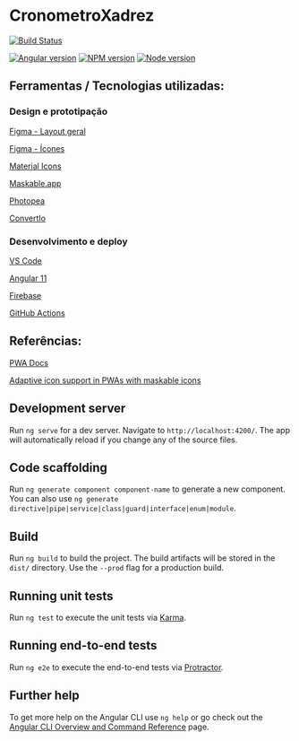 # CronometroXadrez

[![Build Status](https://github.com/Lariel/chess-timer/actions/workflows/firebase-hosting-pull-request.yml/badge.svg)](https://cronometro-xadrez.web.app/)

[![Angular version](https://img.shields.io/badge/Angular-v11.2.11-DD0031?style=flat&logo=angular&logoColor=DD0031)](https://angular.io/)
[![NPM version](https://img.shields.io/badge/npm-v6.14.12-blue.svg?style=flat)](http://nodejs.org/download/)
[![Node version](https://img.shields.io/badge/node-v14.16.1-lithgreen.svg?style=flat)](http://nodejs.org/download/) 


## Ferramentas / Tecnologias utilizadas:

### Design e prototipação
[Figma - Layout geral](https://www.figma.com/file/pSkliX2EMjF0XxUwQl6D0Y/Cron%C3%B4metro-Xadrez?node-id=0%3A1)

[Figma - Ícones](https://www.figma.com/file/pSkliX2EMjF0XxUwQl6D0Y/?node-id=23%3A0)

[Material Icons](https://fonts.google.com/icons)

[Maskable.app](https://maskable.app/editor)

[Photopea](https://www.photopea.com/)

[ConvertIo](https://convertio.co/pt/)

### Desenvolvimento e deploy
[VS Code](https://code.visualstudio.com/)

[Angular 11](https://angular.io/)

[Firebase](https://firebase.google.com/docs/build)

[GitHub Actions](https://docs.github.com/en/actions/reference)


## Referências:
[PWA Docs](https://web.dev/progressive-web-apps/)

[Adaptive icon support in PWAs with maskable icons](https://web.dev/maskable-icon/?utm_source=devtools)


## Development server

Run `ng serve` for a dev server. Navigate to `http://localhost:4200/`. The app will automatically reload if you change any of the source files.

## Code scaffolding

Run `ng generate component component-name` to generate a new component. You can also use `ng generate directive|pipe|service|class|guard|interface|enum|module`.

## Build

Run `ng build` to build the project. The build artifacts will be stored in the `dist/` directory. Use the `--prod` flag for a production build.

## Running unit tests

Run `ng test` to execute the unit tests via [Karma](https://karma-runner.github.io).

## Running end-to-end tests

Run `ng e2e` to execute the end-to-end tests via [Protractor](http://www.protractortest.org/).

## Further help

To get more help on the Angular CLI use `ng help` or go check out the [Angular CLI Overview and Command Reference](https://angular.io/cli) page.
